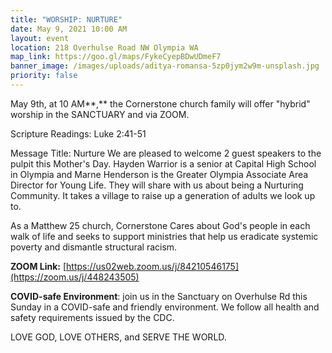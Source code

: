 ```yaml
---
title: "WORSHIP: NURTURE"
date: May 9, 2021 10:00 AM
layout: event
location: 218 Overhulse Road NW Olympia WA
map_link: https://goo.gl/maps/FykeCyepBDwUDmeF7
banner_image: /images/uploads/aditya-romansa-5zp0jym2w9m-unsplash.jpg
priority: false
---
```

May 9th, at 10 AM**,** the Cornerstone church family will offer "hybrid" worship in the SANCTUARY and via ZOOM.  

Scripture Readings: Luke 2:41-51

Message Title: Nurture       We are pleased to welcome 2 guest speakers to the pulpit this Mother's Day.  Hayden Warrior is a senior at Capital High School in Olympia and Marne Henderson is the Greater Olympia Associate Area Director for Young Life.  They will share with us about being a Nurturing Community. It takes a village to raise up a generation of adults we look up to.

As a Matthew 25 church, Cornerstone Cares about God's people in each walk of life and seeks to support ministries that help us eradicate systemic poverty and dismantle structural racism.

**ZOOM Link:** [https://us02web.zoom.us/j/84210546175](https://zoom.us/j/448243505)

**COVID-safe Environment**: join us in the Sanctuary on Overhulse Rd this Sunday in a COVID-safe and friendly environment. We follow all health and safety requirements issued by the CDC.

LOVE GOD, LOVE OTHERS, and SERVE THE WORLD.